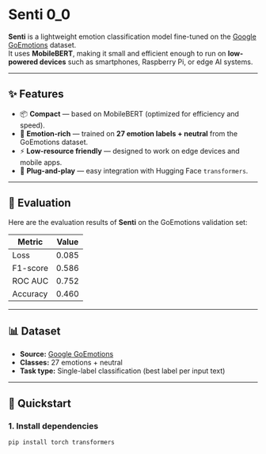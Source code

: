# Senti 0_0

**Senti** is a lightweight emotion classification model fine-tuned on the [Google GoEmotions](https://github.com/google-research/google-research/tree/master/goemotions) dataset.  
It uses **MobileBERT**, making it small and efficient enough to run on **low-powered devices** such as smartphones, Raspberry Pi, or edge AI systems.

---

## ✨ Features

- 📦 **Compact** — based on MobileBERT (optimized for efficiency and speed).
- 💬 **Emotion-rich** — trained on **27 emotion labels + neutral** from the GoEmotions dataset.
- ⚡ **Low-resource friendly** — designed to work on edge devices and mobile apps.
- 🔌 **Plug-and-play** — easy integration with Hugging Face `transformers`.

---

## 🧪 Evaluation

Here are the evaluation results of **Senti** on the GoEmotions validation set:

| Metric       | Value |
|--------------|-------|
| Loss         | 0.085 |
| F1-score     | 0.586 |
| ROC AUC      | 0.752 |
| Accuracy     | 0.460 |

---

## 📊 Dataset

- **Source:** [Google GoEmotions](https://github.com/google-research/google-research/tree/master/goemotions)  
- **Classes:** 27 emotions + neutral  
- **Task type:** Single-label classification (best label per input text)

---

## 🚀 Quickstart

### 1. Install dependencies
```bash
pip install torch transformers

